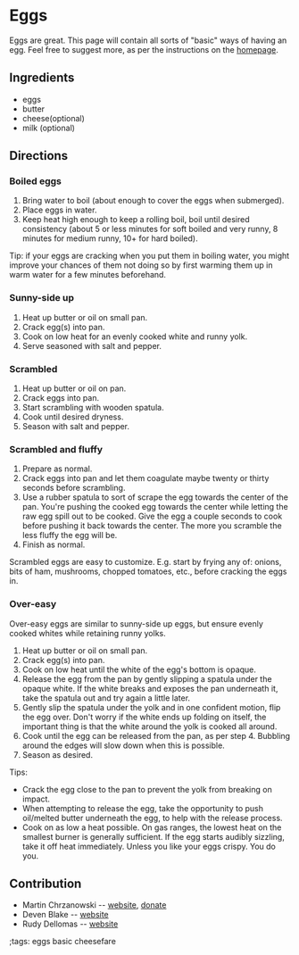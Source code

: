 # Eggs

Eggs are great. This page will contain all sorts of "basic" ways of having an
egg. Feel free to suggest more, as per the instructions on the
[homepage](index.html).

## Ingredients

- eggs
- butter
- cheese(optional)
- milk (optional)

## Directions

### Boiled eggs

1. Bring water to boil (about enough to cover the eggs when submerged).
2. Place eggs in water.
3. Keep heat high enough to keep a rolling boil, boil until desired consistency
   (about 5 or less minutes for soft boiled and very runny, 8 minutes for medium
   runny, 10+ for hard boiled).

Tip: if your eggs are cracking when you put them in boiling water, you might
improve your chances of them not doing so by first warming them up in warm water
for a few minutes beforehand.

### Sunny-side up

1. Heat up butter or oil on small pan.
2. Crack egg(s) into pan.
3. Cook on low heat for an evenly cooked white and runny yolk.
4. Serve seasoned with salt and pepper.

### Scrambled

1. Heat up butter or oil on pan.
2. Crack eggs into pan.
3. Start scrambling with wooden spatula.
4. Cook until desired dryness.
5. Season with salt and pepper.

### Scrambled and fluffy

1. Prepare as normal.
2. Crack eggs into pan and let them coagulate maybe twenty or thirty seconds before scrambling.
3. Use a rubber spatula to sort of scrape the egg towards the center of the pan.
You're pushing the cooked egg towards the center while letting the raw egg spill out to be cooked.
Give the egg a couple seconds to cook before pushing it back towards the center.
The more you scramble the less fluffy the egg will be.
4. Finish as normal.

Scrambled eggs are easy to customize. E.g. start by frying any of: onions, bits
of ham, mushrooms, chopped tomatoes, etc., before cracking the eggs in.

### Over-easy

Over-easy eggs are similar to sunny-side up eggs, but ensure evenly cooked whites
while retaining runny yolks.

1. Heat up butter or oil on small pan.
2. Crack egg(s) into pan.
3. Cook on low heat until the white of the egg's bottom is opaque.
4. Release the egg from the pan by gently slipping a spatula under the opaque white.
If the white breaks and exposes the pan underneath it, take the spatula out and try again
a little later.
5. Gently slip the spatula under the yolk and in one confident motion, flip the egg over.
Don't worry if the white ends up folding on itself, the important thing is that the white
around the yolk is cooked all around.
6. Cook until the egg can be released from the pan, as per step 4. Bubbling around the edges
will slow down when this is possible.
7. Season as desired.

Tips:
 - Crack the egg close to the pan to prevent the yolk from breaking on impact.
 - When attempting to release the egg, take the opportunity to push oil/melted butter
 underneath the egg, to help with the release process.
 - Cook on as low a heat possible. On gas ranges, the lowest heat on the smallest burner is
 generally sufficient. If the egg starts audibly sizzling, take it off heat immediately.
 Unless you like your eggs crispy. You do you.

## Contribution

- Martin Chrzanowski -- [website](https://m-chrzan.xyz), [donate](https://m-chrzan.xyz/crypto.html)
- Deven Blake -- [website](http://www.trinity.moe)
- Rudy Dellomas -- [website](https://dther.xyz)

;tags: eggs basic cheesefare
